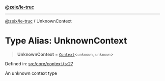 [**@zeix/le-truc**](../README.md)

***

[@zeix/le-truc](../globals.md) / UnknownContext

# Type Alias: UnknownContext

> **UnknownContext** = [`Context`](Context.md)\<`unknown`, `unknown`\>

Defined in: [src/core/context.ts:27](https://github.com/zeixcom/ui-element/blob/824b5fcbd5a33ce95b6c2a43bfe0cce0fd18afb8/src/core/context.ts#L27)

An unknown context type
